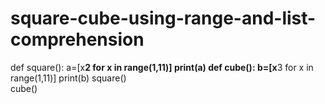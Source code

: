 # square-cube-using-range-and-list-comprehension
def square():
    a=[x**2 for x in range(1,11)]
    print(a)
def cube():
    b=[x**3 for x in range(1,11)]
    print(b)
square()  
cube()      
